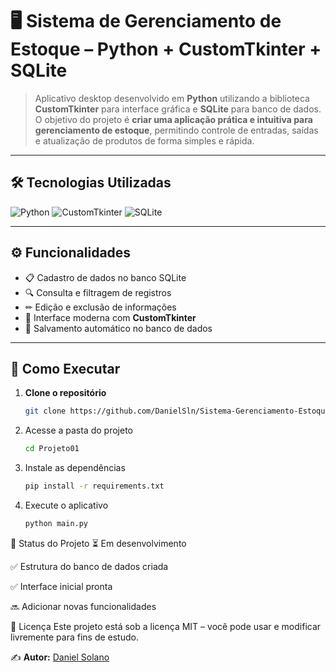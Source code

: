 # 🖥 Sistema de Gerenciamento de Estoque – Python + CustomTkinter + SQLite

> Aplicativo desktop desenvolvido em **Python** utilizando a biblioteca **CustomTkinter** para interface gráfica e **SQLite** para banco de dados.  
O objetivo do projeto é **criar uma aplicação prática e intuitiva para gerenciamento de estoque**, permitindo controle de entradas, saídas e atualização de produtos de forma simples e rápida.

---

## 🛠 Tecnologias Utilizadas
![Python](https://img.shields.io/badge/Python-3776AB?style=for-the-badge&logo=python&logoColor=white)
![CustomTkinter](https://img.shields.io/badge/CustomTkinter-4E9A06?style=for-the-badge&logo=python&logoColor=white)
![SQLite](https://img.shields.io/badge/SQLite-003B57?style=for-the-badge&logo=sqlite&logoColor=white)

---
## ⚙ Funcionalidades
- 📋 Cadastro de dados no banco SQLite  
- 🔍 Consulta e filtragem de registros  
- ✏ Edição e exclusão de informações  
- 🎨 Interface moderna com **CustomTkinter**  
- 💾 Salvamento automático no banco de dados  

---

## 🚀 Como Executar
1. **Clone o repositório**
   ```bash
   git clone https://github.com/DanielSln/Sistema-Gerenciamento-Estoque.git
   
2. Acesse a pasta do projeto
   ```bash
   cd Projeto01

3. Instale as dependências
   ```bash
   pip install -r requirements.txt

4. Execute o aplicativo
   ```bash
   python main.py

📅 Status do Projeto
⏳ Em desenvolvimento

✅ Estrutura do banco de dados criada

✅ Interface inicial pronta

🔜 Adicionar novas funcionalidades

📜 Licença
Este projeto está sob a licença MIT – você pode usar e modificar livremente para fins de estudo.

✍ **Autor:** [Daniel Solano](https://github.com/DanielSln)
